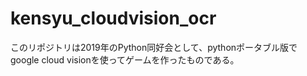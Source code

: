 # kensyu_cloudvision_ocr
このリポジトリは2019年のPython同好会として、pythonポータブル版でgoogle cloud visionを使ってゲームを作ったものである。
